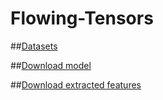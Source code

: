 # Flowing-Tensors

##[Datasets]([www.google.com](https://www.kaggle.com/datasets/dmitrybabko/speech-emotion-recognition-en)https://www.kaggle.com/datasets/dmitrybabko/speech-emotion-recognition-en)

##[Download model](https://drive.google.com/file/d/1RByfFq9NWaRlFQFLp0CutCg44oceOg0u/view?usp=sharing)

##[Download extracted features](https://drive.google.com/file/d/1TNlqAVmI7Y_fKihLJ092sN6BNb27ddxj/view?usp=sharing)
